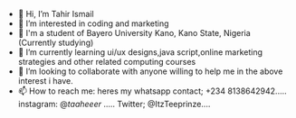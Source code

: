 - 👋 Hi, I’m Tahir Ismail
- 👀 I’m interested in coding and marketing 
- 👀 I'm a student of Bayero University Kano, Kano State, Nigeria (Currently studying)
- 🌱 I’m currently learning ui/ux designs,java script,online marketing strategies and other related computing courses
- 💞️ I’m looking to collaborate with anyone willing to help me in the above interest i have. 
- 📫 How to reach me: heres my whatsapp contact; +234 8138642942..... instagram: @_taaheeer_ ..... Twitter; @ItzTeeprinze....

<!---
Taheer795/Taheer795 is a ✨ special ✨ repository because its `README.md` (this file) appears on your GitHub profile.
You can click the Preview link to take a look at your changes.
--->
